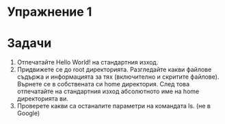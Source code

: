 Упражнение 1
===

Задачи
===
1. Отпечатайте Hello World! на стандартния изход.
1. Придвижете се до root директорията. Разгледайте какви файлове съдържа и информацията за тях (включително и скритите файлове). Върнете се в собствената си home директория. След това отпечатайте на стандартния изход абсолютното име на home директорията ви. 
1. Проверете какви са останалите параметри на командата ls. (не в Google)